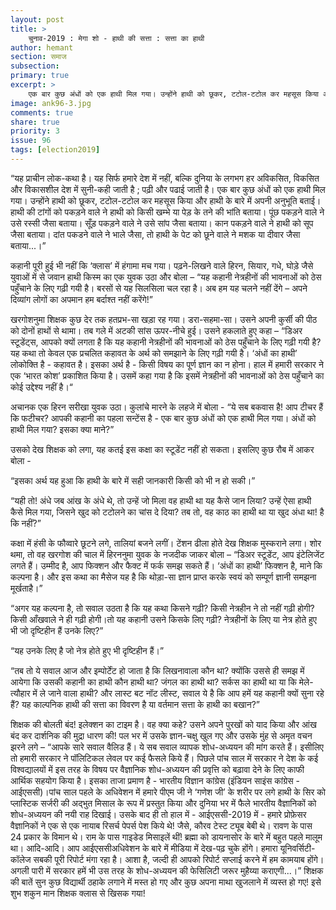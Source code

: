 ```yaml
---
layout: post
title: >
    चुनाव-2019 : मेगा शो - हाथी की सत्ता : सत्ता का हाथी
author: hemant
section: समाज
subsection:
primary: true
excerpt: >
    एक बार कुछ अंधों को एक हाथी मिल गया। उन्होंने हाथी को छूकर, टटोल-टटोल कर महसूस किया और हाथी के बारे में अपनी अनुभूति बताई। हाथी की टांगों को पकड़ने वाले ने हाथी को किसी खम्भे या पेड़ के तने की भांति बताया। पूंछ पकड़ने वाले ने उसे रस्सी जैसा बताया। सूँड़ पकड़ने वाले ने उसे सांप जैसा बताया।
image: ank96-3.jpg
comments: true
share: true
priority: 3
issue: 96
tags: [election2019]
---
```


“यह प्राचीन लोक-कथा है। यह सिर्फ हमारे देश में नहीं, बल्कि दुनिया के लगभग हर अविकसित, विकसित और विकासशील देश में सुनी-कही जाती है ; पढ़ी और पढाई जाती है। एक बार कुछ अंधों को एक हाथी मिल गया। उन्होंने हाथी को छूकर, टटोल-टटोल कर महसूस किया और हाथी के बारे में अपनी अनुभूति बताई। हाथी की टांगों को पकड़ने वाले ने हाथी को किसी खम्भे या पेड़ के तने की भांति बताया। पूंछ पकड़ने वाले ने उसे रस्सी जैसा बताया। सूँड़ पकड़ने वाले ने उसे सांप जैसा बताया। कान पकड़ने वाले ने हाथी को सूप जैसा बताया। दांत पकडने वाले ने भाले जैसा, तो हाथी के पेट को छूने वाले ने मशक या दीवार जैसा बताया...।”

कहानी पूरी हुई भी नहीं कि ‘क्लास’ में हंगामा मच गया। पढ़ने-लिखने वाले हिरन, सियार, गधे, घोड़े जैसे युवाओं में से जवान हाथी किस्म का एक युवक उठा और बोला – “यह कहानी नेत्रहीनों की भावनाओं को ठेस पहुँचाने के लिए गढ़ी गयी है। बरसों से यह सिलसिला चल रहा है। अब हम यह चलने नहीं देंगे – अपने दिव्यांग लोगों का अपमान हम बर्दाश्त नहीं करेंगे!”

खरगोशनुमा शिक्षक कुछ देर तक हतप्रभ-सा खड़ा रह गया। डरा-सहमा-सा। उसने अपनी कुर्सी की पीठ को दोनों हाथों से थामा। तब गले में अटकी सांस ऊपर-नीचे हुई। उसने हकलाते हुए कहा – “डिअर स्टूडेंट्स, आपको क्यों लगता है कि यह कहानी नेत्रहीनों की भावनाओं को ठेस पहुँचाने के लिए गढ़ी गयी है? यह कथा तो केवल एक प्रचलित कहावत के अर्थ को समझाने के लिए गढ़ी गयी है। ‘अंधों का हाथी’ लोकोक्ति है - कहावत है। इसका अर्थ है - किसी विषय का पूर्ण ज्ञान का न होना। हाल में हमारी सरकार ने एक ‘भारत कोश’ प्रकाशित किया है। उसमें कहा गया है कि इसमें नेत्रहीनों की भावनाओं को ठेस पहुँचाने का कोई उद्देश्य नहीं है।“

अचानक एक हिरन सरीखा युवक उठा। कुलांचे मारने के लहजे में बोला - “ये सब बकवास है! आप टीचर हैं कि फटीचर? आपकी कहानी का पहला सन्टेंस है - एक बार कुछ अंधों को एक हाथी मिल गया। अंधों को हाथी मिल गया? इसका क्या माने?”

उसको देख शिक्षक को लगा, यह कतई इस कक्षा का स्टूडेंट नहीं हो सकता। इसलिए कुछ रौब में आकर बोला -

“इसका अर्थ यह हुआ कि हाथी के बारे में सही जानकारी किसी को भी न हो सकी।”

“यही तो! अंधे जब आंख के अंधे थे, तो उन्हें जो मिला वह हाथी था यह कैसे जान लिया? उन्हें ऐसा हाथी कैसे मिल गया, जिसने खुद को टटोलने का चांस दे दिया? तब तो, वह काठ का हाथी था या खुद अंधा था! है कि नहीं?”

कक्षा में हंसी के फौव्वारे छूटने लगे, तालियां बजने लगीं। टेंशन ढीला होते देख शिक्षक मुस्कराने लगा। शोर थमा, तो वह खरगोश की चाल में हिरननुमा युवक के नजदीक जाकर बोला – “डिअर स्टूडेंट, आप इंटेलिजेंट लगते हैं। उम्मीद है, आप फिक्शन और फैक्ट में फर्क समझ सकते हैं। ‘अंधों का हाथी’ फिक्शन है, माने कि कल्पना है। और इस कथा का मैसेज यह है कि थोड़ा-सा ज्ञान प्राप्त करके स्वयं को सम्पूर्ण ज्ञानी समझना मूर्खताहै।”

“अगर यह कल्पना है, तो सवाल उठता है कि यह कथा किसने गढ़ी? किसी नेत्रहीन ने तो नहीं गढ़ी होगी? किसी आँखवाले ने ही गढ़ी होगी।तो यह कहानी उसने किसके लिए गढ़ी? नेत्रहीनों के लिए या नेत्र होते हुए भी जो दृष्टिहीन हैं उनके लिए?”

“यह उनके लिए है जो नेत्र होते हुए भी दृष्टिहीन हैं।”

“तब तो ये सवाल आज और इम्पोर्टेंट हो जाता है कि लिखनावाला कौन था? क्योंकि उससे ही समझ में आयेगा कि उसकी कहानी का हाथी कौन हाथी था? जंगल का हाथी था? सर्कस का हाथी था या कि मेले-त्यौहार में ले जाने वाला हाथी? और लास्ट बट नॉट लीस्ट, सवाल ये है कि आप हमें यह कहानी क्यों सुना रहे हैं? यह काल्पनिक हाथी की सत्ता का विवरण है या वर्तमान सत्ता के हाथी का बखान?”

शिक्षक की बोलती बंद! इलेक्शन का टाइम है। वह क्या कहे? उसने अपने पुरखों को याद किया और आंख बंद कर दार्शनिक की मुद्रा धारण की! पल भर में उसके ज्ञान-चक्षु खुल गए और उसके मुंह से अमृत वचन झरने लगे – “आपके सारे सवाल वैलिड हैं। ये सब सवाल व्यापक शोध-अध्ययन की मांग करते हैं। इसीलिए तो हमारी सरकार ने पॉलिटिकल लेवल पर कई फैसले किये हैं। पिछले पांच साल में सरकार ने देश के कई विश्वद्यालयों में इस तरह के विषय पर वैज्ञानिक शोध-अध्ययन की प्रवृत्ति को बढ़ावा देने के लिए काफी आर्थिक सहयोग किया है। इसका ताजा प्रमाण है - भारतीय विज्ञान कांग्रेस (इंडियन साइंस कांग्रेस - आईएससी)।पांच साल पहले के अधिवेशन में हमारे पीएम जी ने ‘गणेश जी’ के शरीर पर लगे हाथी के सिर को प्लास्टिक सर्जरी की अद्भुत मिसाल के रूप में प्रस्तुत किया और दुनिया भर में फैले भारतीय वैज्ञानिकों को शोध-अध्ययन की नयी राह दिखाई। उसके बाद ही तो हाल में - आईएससी-2019 में - हमारे प्रोफ़ेसर वैज्ञानिकों ने एक से एक नायाब रिसर्च पेपर्स पेश किये थे! जैसे, कौरव टेस्ट ट्यूब बेबी थे। रावण के पास 24 प्रकार के विमान थे। राम के पास गाइडेड मिसाइलें थीं! ब्रह्मा को डायनासोर के बारे में बहुत पहले मालूम था। आदि-आदि। आप आईएससीअधिवेशन के बारे में मीडिया में देख-पढ़ चुके होंगे। हमारा यूनिवर्सिटी-कॉलेज सबकी पूरी रिपोर्ट मंगा रहा है। आशा है, जल्दी ही आपको रिपोर्ट सप्लाई करने में हम कामयाब होंगे। अगली पारी में सरकार हमें भी उस तरह के शोध-अध्ययन की फेसिलिटी जरूर मुहैय्या कराएगी...।” शिक्षक की बातें सुन कुछ विद्यार्थी ठहाके लगाने में मस्त हो गए और कुछ अपना माथा खुजलाने में व्यस्त हो गए! इसे शुभ शकुन मान शिक्षक क्लास से खिसक गया!
